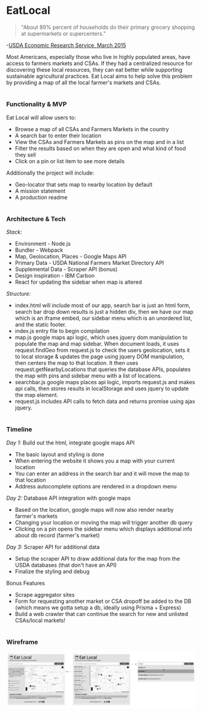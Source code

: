 # EatLocal
  
> "About 89% percent of households do their primary grocery shopping at supermarkets or supercenters."  

-[USDA Economic Research Service, March 2015](https://www.rootcausecoalition.org/wp-content/uploads/2016/06/Food-Acquisition-and-Purchase-Survey.pdf)  
  
Most Americans, especially those who live in highly populated areas, have access to farmers markets and CSAs. If they had a centralized resource for discovering these local resources, they can eat better while supporting sustainable agricultural practices. Eat Local aims to help solve this problem by providing a map of all the local farmer's markets and CSAs.  

#

### Functionality & MVP  
  
Eat Local will allow users to:

- Browse a map of all CSAs and Farmers Markets in the country
- A search bar to enter their location
- View the CSAs and Farmers Markets as pins on the map and in a list
- Filter the results based on when they are open and what kind of food they sell
- Click on a pin or list item to see more details
  
Additionally the project will include:

- Geo-locator that sets map to nearby location by default
- A mission statement
- A production readme
  
#
  
### Architecture & Tech
  
*Stack:*  
- Environment - Node.js
- Bundler - Webpack
- Map, Geolocation, Places - Google Maps API
- Primary Data - USDA National Farmers Market Directory API
- Supplemental Data - Scraper API (bonus)
- Design inspiration - IBM Carbon
- React for updating the sidebar when map is altered
  
*Structure:*  
- index.html will include most of our app, search bar is just an html form, search bar drop down results is just a hidden div, then we have our map which is an iframe embed, our sidebar menu which is an unordered list, and the static footer.
- index.js entry file to begin compilation
- map.js google maps api logic, which uses jquery dom manipulation to populate the map and map sidebar. When document loads, it uses request.findGeo from request.js to check the users geolocation, sets it to local storage & updates the page using jquery DOM manipulation, then centers the map to that location. It then uses request.getNearbyLocations that queries the database APIs, populates the map with pins and sidebar menu with a list of locations.
- searchbar.js google maps places api logic, imports request.js and makes api calls, then stores results in localStorage and uses jquery to update the map element.
- request.js includes API calls to fetch data and returns promise using ajax jquery.

#

### Timeline

*Day 1:* Build out the html, integrate google maps API

- The basic layout and styling is done
- When entering the website it shows you a map with your current location
- You can enter an address in the search bar and it will move the map to that location
- Address autocomplete options are rendered in a dropdown menu

*Day 2:* Database API integration with google maps

- Based on the location, google maps will now also render nearby farmer's markets
- Changing your location or moving the map will trigger another db query
- Clicking on a pin opens the sidebar menu which displays additional info about db record (farmer's market)

*Day 3:* Scraper API for additional data

- Setup the scraper API to draw additional data for the map from the USDA databases (that don't have an API)
- Finalize the styling and debug

Bonus Features

- Scrape aggregator sites
- Form for requesting another market or CSA dropoff be added to the DB (which means we gotta setup a db, ideally using Prisma + Express)
- Build a web crawler that can continue the search for new and unlisted CSAs/local markets!

#

### Wireframe

<img src="./docs/wireframe.png"/>